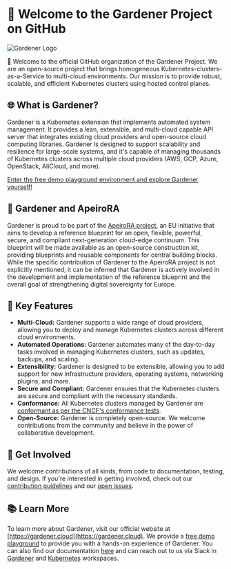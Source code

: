 # :seedling: Welcome to the Gardener Project on GitHub

![Gardener Logo](https://github.com/gardener/gardener/blob/master/logo/gardener.svg)

:wave: Welcome to the official GitHub organization of the Gardener Project. We are an open-source project that brings homogeneous Kubernetes-clusters-as-a-Service to multi-cloud environments.
Our mission is to provide robust, scalable, and efficient Kubernetes clusters using hosted control planes.

## :globe_with_meridians: What is Gardener?

Gardener is a Kubernetes extension that implements automated system management.
It provides a lean, extensible, and multi-cloud capable API server that integrates existing cloud providers and open-source cloud computing libraries.
Gardener is designed to support scalability and resilience for large-scale systems, and it's capable of managing thousands of Kubernetes clusters across multiple cloud providers (AWS, GCP, Azure, OpenStack, AliCloud, and more).

[Enter the free demo playground environment and explore Gardener yourself!](https://demo.gardener.cloud/)

## :handshake: Gardener and ApeiroRA

Gardener is proud to be part of the [ApeiroRA project](https://apeirora.eu/), an EU initiative that aims to develop a reference blueprint for an open, flexible, powerful, secure, and compliant next-generation cloud-edge continuum.
This blueprint will be made available as an open-source construction kit, providing blueprints and reusable components for central building blocks.
While the specific contribution of Gardener to the ApeiroRA project is not explicitly mentioned, it can be inferred that Gardener is actively involved in the development and implementation of the reference blueprint and the overall goal of strengthening digital sovereignty for Europe.

## :star2: Key Features

- **Multi-Cloud:** Gardener supports a wide range of cloud providers, allowing you to deploy and manage Kubernetes clusters across different cloud environments.
- **Automated Operations:** Gardener automates many of the day-to-day tasks involved in managing Kubernetes clusters, such as updates, backups, and scaling.
- **Extensibility:** Gardener is designed to be extensible, allowing you to add support for new infrastructure providers, operating systems, networking plugins, and more.
- **Secure and Compliant:** Gardener ensures that the Kubernetes clusters are secure and compliant with the necessary standards.
- **Conformance:** All Kubernetes clusters managed by Gardener are [conformant as per the CNCF's conformance tests](https://testgrid.kubernetes.io/conformance-gardener).
- **Open-Source:** Gardener is completely open-source. We welcome contributions from the community and believe in the power of collaborative development.

## :busts_in_silhouette: Get Involved

We welcome contributions of all kinds, from code to documentation, testing, and design.
If you're interested in getting involved, check out our [contribution guidelines](https://gardener.cloud/docs/contribute/) and our [open issues](https://github.com/issues?q=is%3Aopen+is%3Aissue+org%3Agardener+archived%3Afalse+).

## :books: Learn More

To learn more about Gardener, visit our official website at [https://gardener.cloud](https://gardener.cloud).
We provide a [free demo playground](https://demo.gardener.cloud/) to provide you with a hands-on experience of Gardener.
You can also find our documentation [here](https://gardener.cloud/docs/) and can reach out to us via Slack in [Gardener](https://gardener-cloud.slack.com/archives/C045DSWJZB9) and [Kubernetes](https://kubernetes.slack.com/archives/CB57N0BFG) workspaces.
